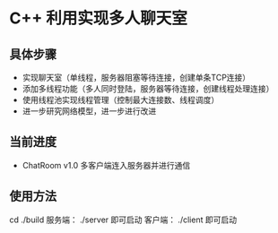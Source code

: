 # C++ 利用实现多人聊天室

## 具体步骤

- 实现聊天室（单线程，服务器阻塞等待连接，创建单条TCP连接）
- 添加多线程功能（多人同时登陆，服务器等待连接，创建线程处理连接）
- 使用线程池实现线程管理（控制最大连接数、线程调度）
- 进一步研究网络模型，进一步进行改进

## 当前进度
- ChatRoom v1.0 多客户端连入服务器并进行通信

## 使用方法
cd ./build
服务端： ./server 即可启动
客户端： ./client 即可启动

